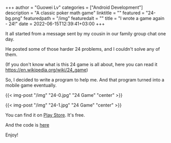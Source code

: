 +++
author = "Guowei Lv"
categories = ["Android Development"]
description = "A classic poker math game"
linktitle = ""
featured = "24-bg.png"
featuredpath = "/img"
featuredalt = ""
title = "I wrote a game again - 24!"
date = 2022-06-15T12:39:41+03:00
+++

It all started from a message sent by my cousin in our family group chat one day.

He posted some of those harder 24 problems, and I couldn't solve any of them.

(If you don't know what is this 24 game is all about, here you can read it https://en.wikipedia.org/wiki/24_game)


So, I decided to write a program to help me. And that program turned into a mobile game eventually.

{{< img-post "/img" "24-0.jpg" "24 Game" "center" >}}

{{< img-post "/img" "24-1.jpg" "24 Game" "center" >}}

You can find it on [Play Store](https://play.google.com/store/apps/details?id=com.guowei.twentyfourgame). It's free.

And the code is [here](https://github.com/lvguowei/24game)

Enjoy!



